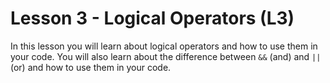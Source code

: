 # Lesson 3 - Logical Operators (L3)

In this lesson you will learn about logical operators and how to use them in your code.
You will also learn about the difference between `&&` (and) and `||` (or) and how to use them in your code.